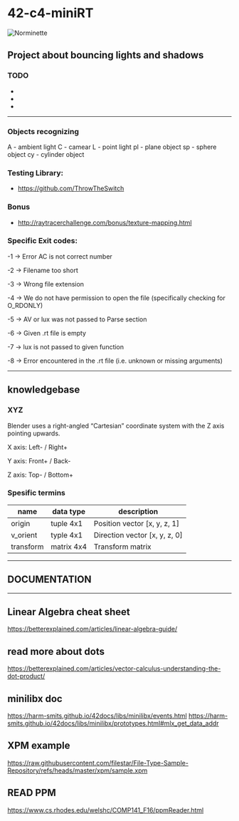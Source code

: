 # 42-c4-miniRT

![Norminette](https://github.com/Muktim/42-c4-miniRT/actions/workflows/norminette.yml/badge.svg)


## Project about bouncing lights and shadows

### TODO

-
- 
- 

---

### Objects recognizing

A - ambient light
C - camear
L - point light
pl - plane object
sp - sphere object
cy - cylinder object


### Testing Library:
- https://github.com/ThrowTheSwitch

### Bonus
- http://raytracerchallenge.com/bonus/texture-mapping.html

### Specific Exit codes:
-1 -> Error AC is not correct number

-2 -> Filename too short

-3 -> Wrong file extension

-4 -> We do not have permission to open the file (specifically checking for O_RDONLY)

-5 -> AV or lux was not passed to Parse section

-6 -> Given .rt file is empty

-7 -> lux is not passed to given function

-8 -> Error encountered in the .rt file (i.e. unknown or missing arguments)

---

## knowledgebase

### XYZ

Blender uses a right-angled “Cartesian” coordinate system with the Z axis pointing upwards.

X axis: Left-   /   Right+

Y axis: Front+  /   Back-

Z axis: Top-    /   Bottom+

### Spesific termins

| name | data type | description |
|------|------------|------------|
|origin|tuple 4x1|Position vector [x, y, z, 1]|
|v_orient|typle 4x1|Direction vector [x, y, z, 0]|
|transform|matrix 4x4|Transform matrix|

---

## DOCUMENTATION

---

## Linear Algebra cheat sheet
<https://betterexplained.com/articles/linear-algebra-guide/>

## read more about dots
<https://betterexplained.com/articles/vector-calculus-understanding-the-dot-product/>

## minilibx doc
<https://harm-smits.github.io/42docs/libs/minilibx/events.html>
<https://harm-smits.github.io/42docs/libs/minilibx/prototypes.html#mlx_get_data_addr>

## XPM example
<https://raw.githubusercontent.com/filestar/File-Type-Sample-Repository/refs/heads/master/xpm/sample.xpm>

## READ PPM
<https://www.cs.rhodes.edu/welshc/COMP141_F16/ppmReader.html>


